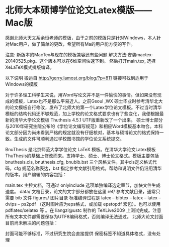 # 北师大本硕博学位论文Latex模版——Mac版
感谢北师大天文系余恒老师的模版，由于之前的模版只是针对Windows，本人针对Mac用户，做了简单的更改，希望所有Ma的用户能方便的写作。

注意: 新版本的MacTex与现在的模板兼容还有些问题
解决方法:安装mactex-20140525.pkg。这个版本可以在6维空间快速下到。
然后打开main.tex, 选择XeLaTeX模式排版编译。

以下说明 搬运自 http://gerry.lamost.org/blog/?p=811 链接可找到适用于Windows的模版

对于许多理工科学生来说，用Word写论文并不是一件愉快的事情。但如果没有现成的模板，Latex也不是那么平易近人。之前Gsoul ,WX 硕士毕业时参考清华北大的论文模板自行修改，发布了北师大的第一个Latex学位论文模板。不过当时清华模板的结构代码还不够规范，加上学校的论文格式要求也有了些变化，我便根据最新的清华大学论文模板 Thuthesis 4.5.1 UTF版重新改了一个出来。 硕士博士部分与2010年研究生院公布的《学位论文编写规范》和相应Word模板基本吻合。本科论文部分因为尚未看到严格的规定就没有仔细核对，基本与硕博论文的格式保持一致。生成的文件可顺利通过学校图书馆的学位论文系统提交。

BnuThesis 是北京师范大学学位论文 LaTeX 模板。在清华大学论文Latex模板ThuThesis的基础上修改而来。支持学士、硕士、博士论文格式。模板主要包括 bnuthesis.cls, bnuthesis.cfg, bnubib.bst 三个风格文件。其中cls定义格式代码，cfg 规范名称表达，bst 指定参考文献引用格式。帮助和说明文件仍沿用清华的版本。用户编辑的内容包括：

main.tex 主控文档，可通过 onlyinclude 选项单独编译选定章节，加快文件生成速度。
data/ 文档目录，论文的文字部分都放在这里
ref/ 参考文献目录，通常只需要 bib 文件
figures/ 图片目录
标准编译过程是 latex – bibtex – latex – latex – dvips – ps2pdf （这时图片应为eps格式，或加载 epstopdf 宏包）。也可以使用 pdflatex/xelatex 等 。在 liangzi@ustc 制作的 TeXLive2009 上测试完成。注意所有文本文件都需要保存为UTF8编码格式，否则编译无法通过。
北师大论文封面
目前尚未解决的问题包括：

封面可能不够标准，不过研究生院会直接提供
保密标签不知道具体格式，没有处理
